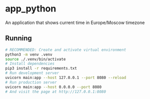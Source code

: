 # app_python

An application that shows current time in Europe/Moscow timezone

## Running

```bash
# RECOMMENDED: Create and activate virtual environment
python3 -m venv .venv
source ./.venv/bin/activate
# Install dependencies
pip3 install -r requirements.txt
# Run development server
uvicorn main:app --host 127.0.0.1 --port 8080 --reload
# Run production server
uvicorn main:app --host 0.0.0.0 --port 8080
# And visit the page at http://127.0.0.1:8080
```
